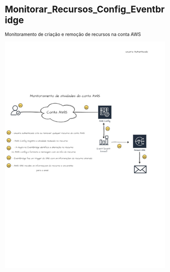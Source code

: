 # Monitorar_Recursos_Config_Eventbridge
Monitoramento de criação e remoção de recursos na conta AWS


![Configuração de Rede](./imagens/Monitor_resources.jpg)